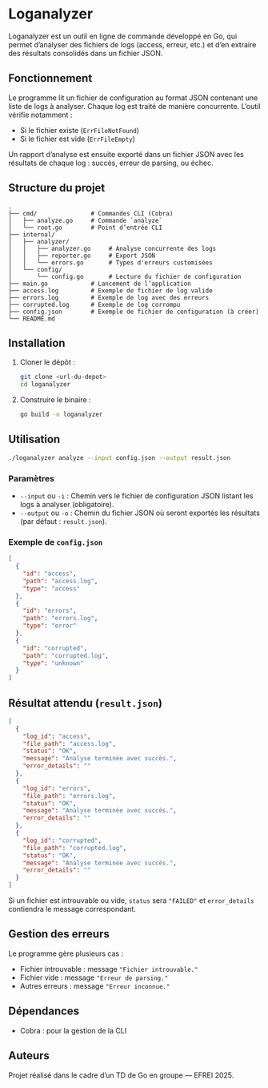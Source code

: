 # Loganalyzer

Loganalyzer est un outil en ligne de commande développé en Go, qui permet d’analyser des fichiers de logs (access, erreur, etc.) et d’en extraire des résultats consolidés dans un fichier JSON.

## Fonctionnement

Le programme lit un fichier de configuration au format JSON contenant une liste de logs à analyser. Chaque log est traité de manière concurrente. L’outil vérifie notamment :
- Si le fichier existe (`ErrFileNotFound`)
- Si le fichier est vide (`ErrFileEmpty`)

Un rapport d’analyse est ensuite exporté dans un fichier JSON avec les résultats de chaque log : succès, erreur de parsing, ou échec.

## Structure du projet

```
.
├── cmd/               # Commandes CLI (Cobra)
│   ├── analyze.go     # Commande `analyze`
│   └── root.go        # Point d’entrée CLI
├── internal/
│   ├── analyzer/
│   │   ├── analyzer.go     # Analyse concurrente des logs
│   │   ├── reporter.go     # Export JSON
│   │   └── errors.go       # Types d'erreurs customisées
│   └── config/
│       └── config.go       # Lecture du fichier de configuration
├── main.go            # Lancement de l’application
├── access.log         # Exemple de fichier de log valide
├── errors.log         # Exemple de log avec des erreurs
├── corrupted.log      # Exemple de log corrompu
├── config.json        # Exemple de fichier de configuration (à créer)
└── README.md
```

## Installation

1. Cloner le dépôt :
   ```bash
   git clone <url-du-depot>
   cd loganalyzer
   ```

2. Construire le binaire :
   ```bash
   go build -o loganalyzer
   ```

## Utilisation

```bash
./loganalyzer analyze --input config.json --output result.json
```

### Paramètres

- `--input` ou `-i` : Chemin vers le fichier de configuration JSON listant les logs à analyser (obligatoire).
- `--output` ou `-o` : Chemin du fichier JSON où seront exportés les résultats (par défaut : `result.json`).

### Exemple de `config.json`

```json
[
  {
    "id": "access",
    "path": "access.log",
    "type": "access"
  },
  {
    "id": "errors",
    "path": "errors.log",
    "type": "error"
  },
  {
    "id": "corrupted",
    "path": "corrupted.log",
    "type": "unknown"
  }
]
```

## Résultat attendu (`result.json`)

```json
[
  {
    "log_id": "access",
    "file_path": "access.log",
    "status": "OK",
    "message": "Analyse terminée avec succès.",
    "error_details": ""
  },
  {
    "log_id": "errors",
    "file_path": "errors.log",
    "status": "OK",
    "message": "Analyse terminée avec succès.",
    "error_details": ""
  },
  {
    "log_id": "corrupted",
    "file_path": "corrupted.log",
    "status": "OK",
    "message": "Analyse terminée avec succès.",
    "error_details": ""
  }
]
```

Si un fichier est introuvable ou vide, `status` sera `"FAILED"` et `error_details` contiendra le message correspondant.

## Gestion des erreurs

Le programme gère plusieurs cas :
- Fichier introuvable : message `"Fichier introuvable."`
- Fichier vide : message `"Erreur de parsing."`
- Autres erreurs : message `"Erreur inconnue."`

## Dépendances

- Cobra : pour la gestion de la CLI

## Auteurs

Projet réalisé dans le cadre d’un TD de Go en groupe — EFREI 2025.
